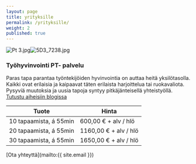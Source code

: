 ```yaml
---
layout: page
title: yrityksille
permalink: /yrityksille/
weight: 2
published: true
---
```


![Pt 3.jpg]({{site.baseurl}}/media/Pt%203.jpg)![5D3_7238.jpg]({{site.baseurl}}/media/5D3_7238.jpg)

### Työhyvinvointi PT- palvelu

Paras tapa parantaa työntekijöiden hyvinvointia on auttaa heitä yksilötasolla. Kaikki ovat erilaisia ja kaipaavat
täten erilaista harjoittelua tai ruokavaliota. Pysyviä muutoksia ja uusia tapoja syntyy pitkäjänteisellä yhteistyöllä.
[Tutustu aiheisiin blogissa](/blog/)


| Tuote                     | Hinta                | 
| ------------------------- | -------------------- | 
| 10 tapaamista, á 55min    | 600,00 € + alv / hlö | 
| 20 tapaamista, á 55min    | 1160,00 € + alv / hlö|
| 30 tapaamista, á 55min    | 1650,00 € + alv / hlö|

[Ota yhteyttä](mailto:{{ site.email }})

